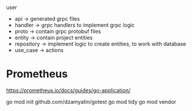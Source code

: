 
user 
- api -> generated grpc files
- handler -> grpc handlers to implement grpc logic
- proto -> contain grpc protobuf files
- entity -> contain project entities
- repository -> implement logic to create entities, to work with database
- use_case -> actions


# Prometheus
https://prometheus.io/docs/guides/go-application/



go mod init github.com/dzamyatin/gotest
go mod tidy
go mod vendor